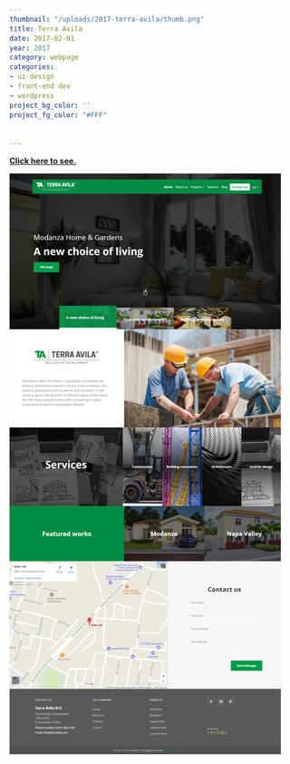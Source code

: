 ```yaml
---
thumbnail: "/uploads/2017-terra-avila/thumb.png"
title: Terra Avila
date: 2017-02-01
year: 2017
category: webpage
categories:
- ui design
- front-end dev
- wordpress
project_bg_color: ''
project_fg_color: "#FFF"


---
```

**[Click here to see.](https://terravila.com/)**

![](/uploads/2017-terra-avila/01.png)
